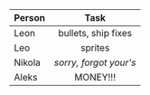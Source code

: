 | Person | Task 		  |
| ------ | :---------------------:|
| Leon   | bullets, ship fixes    |
| Leo    | sprites                |
| Nikola | *sorry, forgot your's* |
| Aleks  | MONEY!!!               |